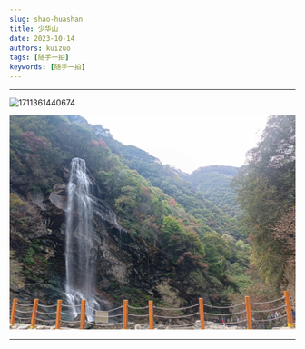 ```yaml
---
slug: shao-huashan
title: 少华山
date: 2023-10-14
authors: kuizuo
tags: [随手一拍]
keywords: [随手一拍]
---
```

---

<!-- truncate -->

![1711361440674](image/少华山/1711361440674.png)

![1711373541017](image/少华山/1711373541017.png)

---
